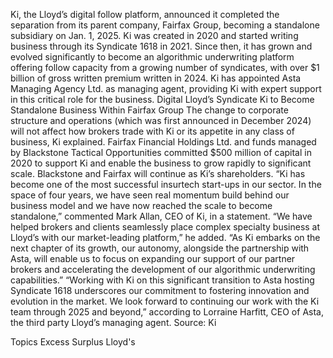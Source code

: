 Ki, the Lloyd’s digital follow platform, announced it completed the separation from its parent company, Fairfax Group, becoming a standalone subsidiary on Jan. 1, 2025.
Ki was created in 2020 and started writing business through its Syndicate 1618 in 2021. Since then, it has grown and evolved significantly to become an algorithmic underwriting platform offering follow capacity from a growing number of syndicates, with over $1 billion of gross written premium written in 2024.
Ki has appointed Asta Managing Agency Ltd. as managing agent, providing Ki with expert support in this critical role for the business.
Digital Lloyd’s Syndicate Ki to Become Standalone Business Within Fairfax Group
The change to corporate structure and operations (which was first announced in December 2024) will not affect how brokers trade with Ki or its appetite in any class of business, Ki explained.
Fairfax Financial Holdings Ltd. and funds managed by Blackstone Tactical Opportunities committed $500 million of capital in 2020 to support Ki and enable the business to grow rapidly to significant scale. Blackstone and Fairfax will continue as Ki’s shareholders.
“Ki has become one of the most successful insurtech start-ups in our sector. In the space of four years, we have seen real momentum build behind our business model and we have now reached the scale to become standalone,” commented Mark Allan, CEO of Ki, in a statement.
“We have helped brokers and clients seamlessly place complex specialty business at Lloyd’s with our market-leading platform,” he added. “As Ki embarks on the next chapter of its growth, our autonomy, alongside the partnership with Asta, will enable us to focus on expanding our support of our partner brokers and accelerating the development of our algorithmic underwriting capabilities.”
“Working with Ki on this significant transition to Asta hosting Syndicate 1618 underscores our commitment to fostering innovation and evolution in the market. We look forward to continuing our work with the Ki team through 2025 and beyond,” according to Lorraine Harfitt, CEO of Asta, the third party Lloyd’s managing agent.
Source: Ki

Topics
Excess Surplus
Lloyd's
